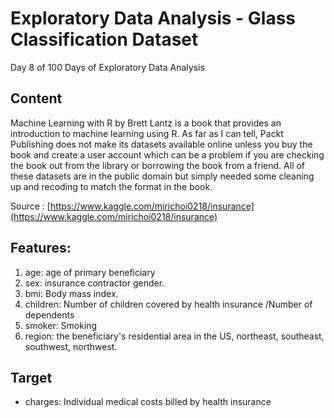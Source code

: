 # **Exploratory Data Analysis - Glass Classification Dataset**
Day 8 of 100 Days of Exploratory Data Analysis

## **Content**
Machine Learning with R by Brett Lantz is a book that provides an introduction to machine learning using R. As far as I can tell, Packt Publishing does not make its datasets available online unless you buy the book and create a user account which can be a problem if you are checking the book out from the library or borrowing the book from a friend. All of these datasets are in the public domain but simply needed some cleaning up and recoding to match the format in the book.

Source : [https://www.kaggle.com/mirichoi0218/insurance](https://www.kaggle.com/mirichoi0218/insurance)

## **Features:**

1. age: age of primary beneficiary
2. sex: insurance contractor gender.
3. bmi: Body mass index.
4. children: Number of children covered by health insurance /Number of dependents
5. smoker: Smoking
6. region: the beneficiary's residential area in the US, northeast, southeast, southwest, northwest.


## **Target**
 - charges: Individual medical costs billed by health insurance
